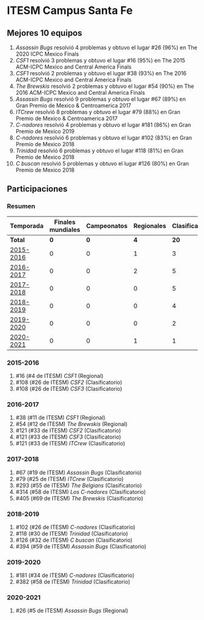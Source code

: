 ---
---

# ITESM Campus Santa Fe

## Mejores 10 equipos

1. _Assassin Bugs_ resolvió 4 problemas y obtuvo el lugar #26 (96%) en The 2020 ICPC Mexico Finals
1. _CSF1_ resolvió 3 problemas y obtuvo el lugar #16 (95%) en The 2015 ACM-ICPC Mexico and Central America Finals
1. _CSF1_ resolvió 2 problemas y obtuvo el lugar #38 (93%) en The 2016 ACM-ICPC Mexico and Central America Finals
1. _The Brewskis_ resolvió 2 problemas y obtuvo el lugar #54 (90%) en The 2016 ACM-ICPC Mexico and Central America Finals
1. _Assassin Bugs_ resolvió 9 problemas y obtuvo el lugar #67 (89%) en Gran Premio de Mexico & Centroamerica 2017
1. _ITCrew_ resolvió 8 problemas y obtuvo el lugar #79 (88%) en Gran Premio de Mexico & Centroamerica 2017
1. _C-nadores_ resolvió 4 problemas y obtuvo el lugar #181 (86%) en Gran Premio de Mexico 2019
1. _C-nadores_ resolvió 6 problemas y obtuvo el lugar #102 (83%) en Gran Premio de Mexico 2018
1. _Trinidad_ resolvió 6 problemas y obtuvo el lugar #118 (81%) en Gran Premio de Mexico 2018
1. _C buscan_ resolvió 5 problemas y obtuvo el lugar #126 (80%) en Gran Premio de Mexico 2018

## Participaciones

### Resumen

| Temporada | Finales mundiales | Campeonatos | Regionales | Clasificatorios | Equipos |
| --- | --- | --- | --- | --- | --- |
| **Total** | **0** | **0** | **4** | **20** | **20** |
| [2015-2016](#2015-2016) | 0 | 0 | 1 | 3 | 3 |
| [2016-2017](#2016-2017) | 0 | 0 | 2 | 5 | 5 |
| [2017-2018](#2017-2018) | 0 | 0 | 0 | 5 | 5 |
| [2018-2019](#2018-2019) | 0 | 0 | 0 | 4 | 4 |
| [2019-2020](#2019-2020) | 0 | 0 | 0 | 2 | 2 |
| [2020-2021](#2020-2021) | 0 | 0 | 1 | 1 | 1 |

### 2015-2016

1. #16 (#4 de ITESM) _CSF1_ (Regional)
1. #108 (#26 de ITESM) _CSF2_ (Clasificatorio)
1. #108 (#26 de ITESM) _CSF3_ (Clasificatorio)

### 2016-2017

1. #38 (#11 de ITESM) _CSF1_ (Regional)
1. #54 (#12 de ITESM) _The Brewskis_ (Regional)
1. #121 (#33 de ITESM) _CSF2_ (Clasificatorio)
1. #121 (#33 de ITESM) _CSF3_ (Clasificatorio)
1. #121 (#33 de ITESM) _ITCrew_ (Clasificatorio)

### 2017-2018

1. #67 (#19 de ITESM) _Assassin Bugs_ (Clasificatorio)
1. #79 (#25 de ITESM) _ITCrew_ (Clasificatorio)
1. #293 (#55 de ITESM) _The Belgians_ (Clasificatorio)
1. #314 (#58 de ITESM) _Los C-nadores_ (Clasificatorio)
1. #405 (#69 de ITESM) _The Brewskis_ (Clasificatorio)

### 2018-2019

1. #102 (#26 de ITESM) _C-nadores_ (Clasificatorio)
1. #118 (#30 de ITESM) _Trinidad_ (Clasificatorio)
1. #126 (#32 de ITESM) _C buscan_ (Clasificatorio)
1. #394 (#59 de ITESM) _Assassin Bugs_ (Clasificatorio)

### 2019-2020

1. #181 (#34 de ITESM) _C-nadores_ (Clasificatorio)
1. #382 (#58 de ITESM) _Trinidad_ (Clasificatorio)

### 2020-2021

1. #26 (#5 de ITESM) _Assassin Bugs_ (Regional)



